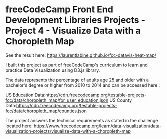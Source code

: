 # freeCodeCamp Front End Development Libraries Projects - Project 4 - Visualize Data with a Choropleth Map

See the result here: https://laurentlabine.github.io/fcc-datavis-heat-map/

I built this project as part of freeCodeCamp's curriculum to learn and practice Data Visualization using D3.js library.

The data represents the percentage of adults age 25 and older with a bachelor's degree or higher from 2010 to 2014 and can be accessed here :

US Education Data:https://cdn.freecodecamp.org/testable-projects-fcc/data/choropleth_map/for_user_education.json
US County Data:https://cdn.freecodecamp.org/testable-projects-fcc/data/choropleth_map/counties.json

The project answers the technical requirements as stated in the challenge located here: https://www.freecodecamp.org/learn/data-visualization/data-visualization-projects/visualize-data-with-a-choropleth-map
